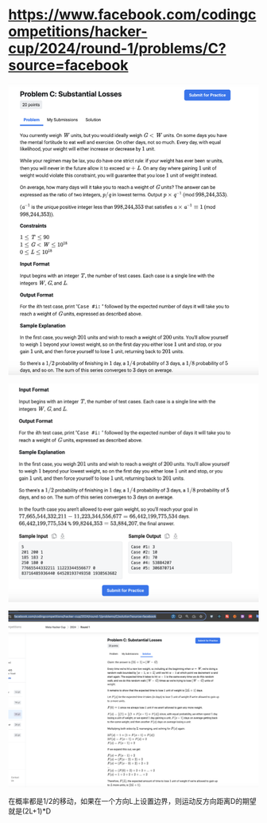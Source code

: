 

# https://www.facebook.com/codingcompetitions/hacker-cup/2024/round-1/problems/C?source=facebook


![pic](./pic/q1.png)

![pic](./pic/q2.png)


![ans](./pic/a1.png)


在概率都是1/2的移动，如果在一个方向L上设置边界，则运动反方向距离D的期望就是(2L+1)*D